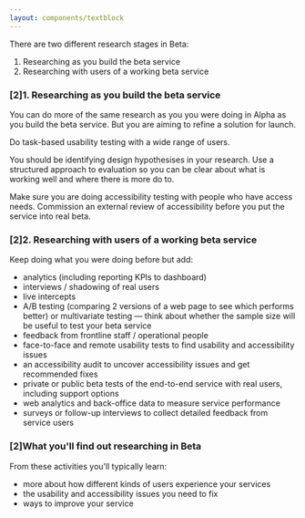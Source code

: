 ```yaml
---
layout: components/textblock
---
```


There are two different research stages in Beta:
1. Researching as you build the beta service
2. Researching with users of a working beta service

### [2]1. Researching as you build the beta service

You can do more of the same research as you you were doing in Alpha as you build the beta service. But you are aiming to refine a solution for launch.

Do task-based usability testing with a wide range of users.

You should be identifying design hypothesises in your research. Use a structured approach to evaluation so you can be clear about what is working well and where there is more do to.

Make sure you are doing accessibility testing with people who have access needs. Commission an external review of accessibility before you put the service into real beta.

### [2]2. Researching with users of a working beta service

Keep doing what you were doing before but add:
- analytics (including reporting KPIs to dashboard)
- interviews / shadowing of real users
- live intercepts
- A/B testing (comparing 2 versions of a web page to see which performs better) or multivariate testing &mdash; think about whether the sample size will be useful to test your beta service
- feedback from frontline staff / operational people
- face-to-face and remote usability tests to find usability and accessibility issues
- an accessibility audit to uncover accessibility issues and get recommended fixes
- private or public beta tests of the end-to-end service with real users, including support options
- web analytics and back-office data to measure service performance
- surveys or follow-up interviews to collect detailed feedback from service users

### [2]What you'll find out researching in Beta

From these activities you’ll typically learn:
- more about how different kinds of users experience your services
- the usability and accessibility issues you need to fix
- ways to improve your service
